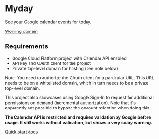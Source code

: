 # Myday

See your Google calendar events for today.

[Working domain](https://myday.ericselin.dev)

## Requirements

- Google Cloud Platform project with Calendar API enabled
- API key and OAuth client for the project
- Private top-level domain for hosting (see note below)

Note: You need to authorize the OAuth client for a particular URL.
This URL needs to be on a whitelisted domain, which in turn needs
to be a private top-level domain.

This project also showcases using Google Sign-In to request for
additional permissions on demand (incremental authorization). Note
that it's apparently not possible to bypass the account selection
when doing this.

**The Calendar API is restricted and requires validation by Google
before usage. It still works without validation, but shows a very
scary warning.**

[Quick start docs](https://developers.google.com/calendar/quickstart/js)
